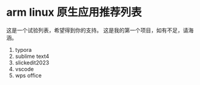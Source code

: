 # arm linux 原生应用推荐列表
这是一个试验列表，希望得到你的支持。
这是我的第一个项目，如有不足，请海涵。
1. typora
2. sublime text4
3. slickedit2023
4. vscode
5. wps office